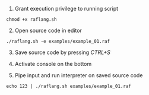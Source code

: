 1. Grant execution privilege to running script
```shell
chmod +x raflang.sh
```

2. Open source code in editor
```shell
./raflang.sh -e examples/example_01.raf
```

3. Save source code by pressing _CTRL+S_

4. Activate console on the bottom

5. Pipe input and run interpreter on saved source code

```shell
echo 123 | ./raflang.sh examples/example_01.raf
```
